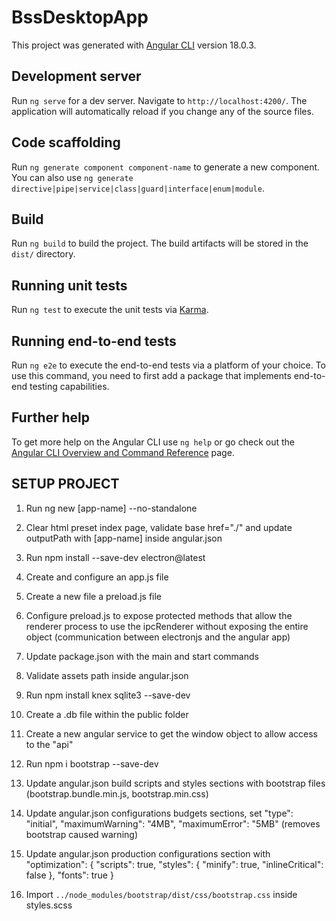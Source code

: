 # BssDesktopApp

This project was generated with [Angular CLI](https://github.com/angular/angular-cli) version 18.0.3.

## Development server

Run `ng serve` for a dev server. Navigate to `http://localhost:4200/`. The application will automatically reload if you change any of the source files.

## Code scaffolding

Run `ng generate component component-name` to generate a new component. You can also use `ng generate directive|pipe|service|class|guard|interface|enum|module`.

## Build

Run `ng build` to build the project. The build artifacts will be stored in the `dist/` directory.

## Running unit tests

Run `ng test` to execute the unit tests via [Karma](https://karma-runner.github.io).

## Running end-to-end tests

Run `ng e2e` to execute the end-to-end tests via a platform of your choice. To use this command, you need to first add a package that implements end-to-end testing capabilities.

## Further help

To get more help on the Angular CLI use `ng help` or go check out the [Angular CLI Overview and Command Reference](https://angular.dev/tools/cli) page.



## SETUP PROJECT

1. Run ng new [app-name] --no-standalone

2. Clear html preset index page, validate base href="./" and update outputPath with [app-name] inside angular.json

3. Run npm install --save-dev electron@latest

4. Create and configure an app.js file

5. Create a new file a preload.js file 

6. Configure preload.js to expose protected methods that allow the renderer process to use the ipcRenderer without exposing the entire object (communication between electronjs and the angular app)

7. Update package.json with the main and start commands

8. Validate assets path inside angular.json

9. Run npm install knex sqlite3 --save-dev

10. Create a .db file within the public folder

11. Create a new angular service to get the window object to allow access to the "api"

12. Run npm i bootstrap --save-dev

13. Update angular.json build scripts and styles sections with bootstrap files (bootstrap.bundle.min.js, bootstrap.min.css) 

14. Update angular.json configurations budgets sections, set "type": "initial", "maximumWarning": "4MB", "maximumError": "5MB" (removes bootstrap caused warning)

15. Update angular.json production configurations section with 
"optimization": {
  "scripts": true,
  "styles": {
    "minify": true,
    "inlineCritical": false
  },
  "fonts": true
}

16. Import `../node_modules/bootstrap/dist/css/bootstrap.css` inside styles.scss